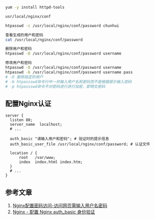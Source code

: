 ```bash
yum -y install httpd-tools

usr/local/nginx/conf

htpasswd -c /usr/local/nginx/conf/password chunhui

查看生成的用户和密码
cat /usr/local/nginx/conf/password

删除用户和密码
htpasswd -D /usr/local/nginx/conf/password username

修改用户和密码
htpasswd -D /usr/local/nginx/conf/password username
htpasswd -b /usr/local/nginx/conf/password username pass
# -D 删除指定的用户
# -b htpassswd命令行中一并输入用户名和密码而不是根据提示输入密码
# -p htpassswd命令不对密码进行进行加密，即明文密码
```

## 配置Nginx认证

```
server {
  listen 80;
  server_name  localhost;
  # ...
  
  auth_basic "请输入用户和密码"; # 验证时的提示信息
  auth_basic_user_file /usr/local/nginx/conf/password; # 认证文件

  location / {
      root   /var/www;
      index  index.html index.htm;
  }
  # ...
}
```



## 参考文章

1. [Nginx配置密码访问-访问网页需输入用户名密码](https://segmentfault.com/a/1190000023086569)
2. [Nginx - 配置 Nginx auth_basic 身份验证](https://hyperzsb.io/posts/nginx-auth-basic/)

